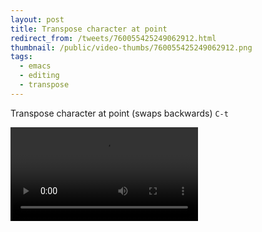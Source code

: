 ```yaml
---
layout: post
title: Transpose character at point
redirect_from: /tweets/760055425249062912.html
thumbnail: /public/video-thumbs/760055425249062912.png
tags:
  - emacs
  - editing
  - transpose
---
```


Transpose character at point (swaps backwards) `C-t`

<video controls autoplay loop>
  <source src="/public/videos/760055425249062912.mp4" type="video/mp4">
    Sorry your browser does not support the video tag, maybe time to upgrade?
</video>
